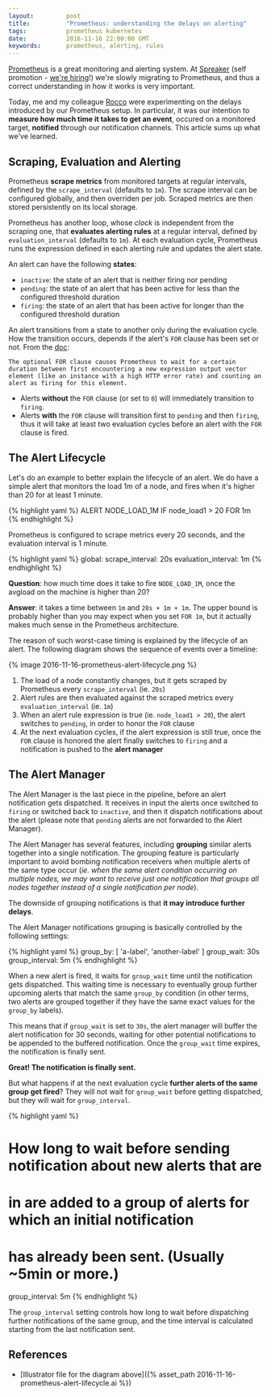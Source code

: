 ```yaml
---
layout:         post
title:          "Prometheus: understanding the delays on alerting"
tags:           prometheus kubernetes
date:           2016-11-16 22:00:00 GMT
keywords:       prometheus, alerting, rules
---
```



[Prometheus](https://prometheus.io) is a great monitoring and alerting system. At [Spreaker](https://www.spreaker.com) (self promotion - [we're hiring](https://www.spreaker.com/jobs/devop)!) we're slowly migrating to Prometheus, and thus a correct understanding in how it works is very important.

Today, me and my colleague [Rocco](https://medium.com/@roccozanni) were experimenting on the delays introduced by our Prometheus setup. In particular, it was our intention to **measure how much time it takes to get an event**, occured on a monitored target, **notified** through our notification channels. This article sums up what we've learned.


## Scraping, Evaluation and Alerting

Prometheus **scrape metrics** from monitored targets at regular intervals, defined by the `scrape_interval` (defaults to `1m`). The scrape interval can be configured globally, and then overriden per job. Scraped metrics are then stored persistently on its local storage.

Prometheus has another loop, whose _clock_ is independent from the scraping one, that **evaluates alerting rules** at a regular interval, defined by `evaluation_interval` (defaults to `1m`). At each evaluation cycle, Prometheus runs the expression defined in each alerting rule and updates the alert state.

An alert can have the following **states**:

- `inactive`: the state of an alert that is neither firing nor pending
- `pending`: the state of an alert that has been active for less than the configured threshold duration
- `firing`: the state of an alert that has been active for longer than the configured threshold duration

An alert transitions from a state to another only during the evaluation cycle. How the transition occurs, depends if the alert's `FOR` clause has been set or not. From the [doc](https://prometheus.io/docs/alerting/rules/):

```
The optional FOR clause causes Prometheus to wait for a certain duration between first encountering a new expression output vector element (like an instance with a high HTTP error rate) and counting an alert as firing for this element.
```

- Alerts **without** the `FOR` clause (or set to `0`) will immediately transition to `firing`.
- Alerts **with** the `FOR` clause will transition first to `pending` and then `firing`, thus it will take at least two evaluation cycles before an alert with the `FOR` clause is fired.


## The Alert Lifecycle

Let's do an example to better explain the lifecycle of an alert. We do have a simple alert that monitors the load 1m of a node, and fires when it's higher than 20 for at least 1 minute.

{% highlight yaml %}
ALERT NODE_LOAD_1M
  IF node_load1 > 20
  FOR 1m
{% endhighlight %}

Prometheus is configured to scrape metrics every 20 seconds, and the evaluation interval is 1 minute.

{% highlight yaml %}
global:
  scrape_interval: 20s
  evaluation_interval: 1m
{% endhighlight %}

**Question**: how much time does it take to fire `NODE_LOAD_1M`, once the avgload on the machine is higher than 20?

**Answer**: it takes a time between `1m` and `20s + 1m + 1m`. The upper bound is probably higher than you may expect when you set `FOR 1m`, but it actually makes much sense in the Prometheus architecture.

The reason of such worst-case timing is explained by the lifecycle of an alert. The following diagram shows the sequence of events over a timeline:

{% image 2016-11-16-prometheus-alert-lifecycle.png %}

1. The load of a node constantly changes, but it gets scraped by Prometheus every `scrape_interval` (ie. `20s`)
2. Alert rules are then evaluated against the scraped metrics every `evaluation_interval` (ie. `1m`)
3. When an alert rule expression is true (ie. `node_load1 > 20`), the alert switches to `pending`, in order to honor the `FOR` clause
4. At the next evaluation cycles, if the alert expression is still true, once the `FOR` clause is honored the alert finally switches to `firing` and a notification is pushed to the **alert manager**


## The Alert Manager

The Alert Manager is the last piece in the pipeline, before an alert notification gets dispatched. It receives in input the alerts once switched to `firing` or switched back to `inactive`, and then it dispatch notifications about the alert (please note that `pending` alerts are not forwarded to the Alert Manager).

The Alert Manager has several features, including **grouping** similar alerts together into a single notification. The grouping feature is particularly important to avoid bombing notification receivers when multiple alerts of the same type occur (_ie. when the same alert condition occurring on multiple nodes, we may want to receive just one notification that groups all nodes together instead of a single notification per node_).

The downside of grouping notifications is that **it may introduce further delays**.

The Alert Manager notifications grouping is basically controlled by the following settings:

{% highlight yaml %}
group_by: [ 'a-label', 'another-label' ]
group_wait: 30s
group_interval: 5m
{% endhighlight %}

When a new alert is fired, it waits for `group_wait` time until the notification gets dispatched. This waiting time is necessary to eventually group further upcoming alerts that match the same `group_by` condition (in other terms, two alerts are grouped together if they have the same exact values for the `group_by` labels).

This means that if `group_wait` is set to `30s`, the alert manager will buffer the alert notification for 30 seconds, waiting for other potential notifications to be appended to the buffered notification. Once the `group_wait` time expires, the notification is finally sent.

**Great! The notification is finally sent.**

But what happens if at the next evaluation cycle **further alerts of the same group get fired**? They will not wait for `group_wait` before getting dispatched, but they will wait for `group_interval`.

{% highlight yaml %}
# How long to wait before sending notification about new alerts that are
# in are added to a group of alerts for which an initial notification
# has already been sent. (Usually ~5min or more.)
group_interval: 5m
{% endhighlight %}

The `group_interval` setting controls how long to wait before dispatching further notifications of the same group, and the time interval is calculated starting from the last notification sent.


## References

- [Illustrator file for the diagram above]({% asset_path 2016-11-16-prometheus-alert-lifecycle.ai %})
